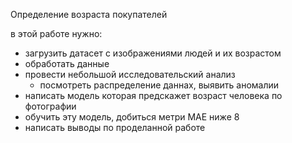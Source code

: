 Определение возраста покупателей

в этой работе нужно:
   - загрузить датасет с изображениями людей и их возрастом
   - обработать данные
   - провести небольшой исследовательский анализ
       - посмотреть распределение даннах, выявить аномалии
   - написать модель которая предскажет возраст человека по фотографии
   - обучить эту модель, добиться метри MAE ниже 8
   - написать выводы по проделанной работе
